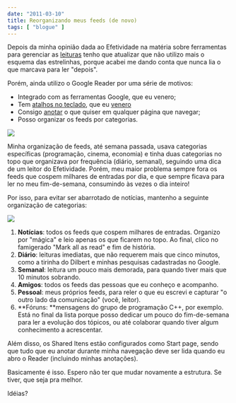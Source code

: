 ```yaml
---
date: "2011-03-10"
title: Reorganizando meus feeds (de novo)
tags: [ "blogue" ]
---
```

Depois da minha opinião dada ao Efetividade na matéria sobre ferramentas para gerenciar as [leituras](http://www.efetividade.net/2010/10/21/gerenciamento-de-leituras-pendentes-as-ferramentas-preferidas-dos-leitores/) tenho que atualizar que não utilizo mais o esquema das estrelinhas, porque acabei me dando conta que nunca lia o que marcava para ler "depois".

Porém, ainda utilizo o Google Reader por uma série de motivos:

	
  * Integrado com as ferramentas Google, que eu venero;
  * Tem [atalhos no teclado](http://www.google.com/reader/ui/444944535-en-keyboard-help-tearoff?hl=en), que eu [venero](/mousetool-clique-automatico-do-seu-rato)
  * Consigo [anotar](http://www.google.com/support/reader/bin/answer.py?hl=en&answer=98739) o que quiser em qualquer página que navegar;
  * Posso organizar os feeds por categorias.

[![](/images/qoVgRHE.png)](/images/qoVgRHE.png)

Minha organização de feeds, até semana passada, usava categorias específicas (programação, cinema, economia) e tinha duas categorias no topo que organizava por frequência (diário, semanal), seguindo uma dica de um leitor do Efetividade. Porém, meu maior problema sempre fora os feeds que cospem milhares de entradas por dia, e que sempre ficava para ler no meu fim-de-semana, consumindo às vezes o dia inteiro!

Por isso, para evitar ser abarrotado de notícias, mantenho a seguinte organização de categorias:

[![](/images/ZkoH1vj.png)](/images/ZkoH1vj.png)

	
  1. **Notícias**: todos os feeds que cospem milhares de entradas. Organizo por "mágica" e leio apenas os que ficarem no topo. Ao final, clico no famigerado "Mark all as read" e fim de história.
  2. **Diário**: leituras imediatas, que não requerem mais que cinco minutos, como a tirinha do Dilbert e minhas pesquisas cadastradas no Google.
  3. **Semanal**: leitura um pouco mais demorada, para quando tiver mais que 10 minutos sobrando.
  4. **Amigos**: todos os feeds das pessoas que eu conheço e acompanho.
  5. **Pessoal**: meus próprios feeds, para reler o que eu escrevi e capturar "o outro lado da comunicação" (você, leitor).
  6. **Fóruns: **mensagens do grupo de programação C++, por exemplo. Está no final da lista porque posso dedicar um pouco do fim-de-semana para ler a evolução dos tópicos, ou até colaborar quando tiver algum conhecimento a acrescentar.

Além disso, os Shared Itens estão configurados como Start page, sendo que tudo que eu anotar durante minha navegação deve ser lida quando eu abro o Reader (incluindo minhas anotações).

Basicamente é isso. Espero não ter que mudar novamente a estrutura. Se tiver, que seja pra melhor.

Idéias?
